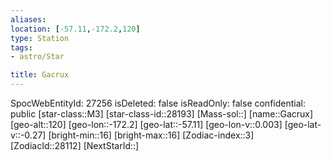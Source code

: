 ```yaml
---
aliases: 
location: [-57.11,-172.2,120]
type: Station
tags:
- astro/Star

title: Gacrux
---
```

SpocWebEntityId: 27256
isDeleted: false
isReadOnly: false
confidential: public
[star-class::M3]
[star-class-id::28193]
[Mass-sol::]
[name::Gacrux]
[geo-alt::120]
[geo-lon::-172.2]
[geo-lat::-57.11]
[geo-lon-v::0.003]
[geo-lat-v::-0.27]
[bright-min::16]
[bright-max::16]
[Zodiac-index::3]
[ZodiacId::28112]
[NextStarId::]



